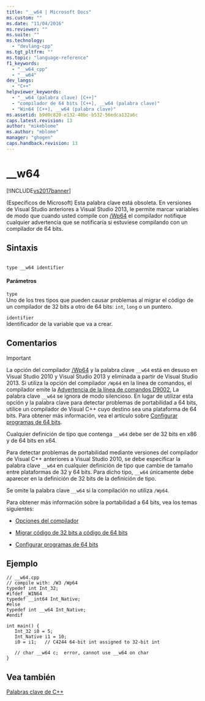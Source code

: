 ```yaml
---
title: "__w64 | Microsoft Docs"
ms.custom: ""
ms.date: "11/04/2016"
ms.reviewer: ""
ms.suite: ""
ms.technology: 
  - "devlang-cpp"
ms.tgt_pltfrm: ""
ms.topic: "language-reference"
f1_keywords: 
  - "__w64_cpp"
  - "__w64"
dev_langs: 
  - "C++"
helpviewer_keywords: 
  - "__w64 (palabra clave) [C++]"
  - "compilador de 64 bits [C++], __w64 (palabra clave)"
  - "Win64 [C++], __w64 (palabra clave)"
ms.assetid: b9d0c820-e132-40bc-b532-56edca132a6c
caps.latest.revision: 13
author: "mikeblome"
ms.author: "mblome"
manager: "ghogen"
caps.handback.revision: 13
---
```

# __w64
[!INCLUDE[vs2017banner](../assembler/inline/includes/vs2017banner.md)]

\(Específicos de Microsoft\) Esta palabra clave está obsoleta.  En versiones de Visual Studio anteriores a Visual Studio 2013, le permite marcar variables de modo que cuando usted compile con [\/Wp64](../build/reference/wp64-detect-64-bit-portability-issues.md) el compilador notifique cualquier advertencia que se notificaría si estuviese compilando con un compilador de 64 bits.  
  
## Sintaxis  
  
```  
  
type __w64 identifier  
```  
  
#### Parámetros  
 `type`  
 Uno de los tres tipos que pueden causar problemas al migrar el código de un compilador de 32 bits a otro de 64 bits: `int`, `long` o un puntero.  
  
 `identifier`  
 Identificador de la variable que va a crear.  
  
## Comentarios  
  
> [!IMPORTANT]
>  La opción del compilador [\/Wp64](../build/reference/wp64-detect-64-bit-portability-issues.md) y la palabra clave `__w64` está en desuso en Visual Studio 2010 y Visual Studio 2013 y eliminada a partir de Visual Studio 2013.  Si utiliza la opción del compilador `/Wp64` en la línea de comandos, el compilador emite la [Advertencia de la línea de comandos D9002.](http://msdn.microsoft.com/es-es/c58b405b-0f26-434e-b57f-4f05e1ca81e6) La palabra clave `__w64` se ignora de modo silencioso.  En lugar de utilizar esta opción y la palabra clave para detectar problemas de portabilidad a 64 bits, utilice un compilador de Visual C\+\+ cuyo destino sea una plataforma de 64 bits.  Para obtener más información, vea el artículo sobre [Configurar programas de 64 bits](../build/configuring-programs-for-64-bit-visual-cpp.md).  
  
 Cualquier definición de tipo que contenga `__w64` debe ser de 32 bits en x86 y de 64 bits en x64.  
  
 Para detectar problemas de portabilidad mediante versiones del compilador de Visual C\+\+ anteriores a Visual Studio 2010, se debe especificar la palabra clave `__w64` en cualquier definición de tipo que cambie de tamaño entre plataformas de 32 y 64 bits.  Para dicho tipo, `__w64` únicamente debe aparecer en la definición de 32 bits de la definición de tipo.  
  
 Se omite la palabra clave `__w64` si la compilación no utiliza `/Wp64`.  
  
 Para obtener más información sobre la portabilidad a 64 bits, vea los temas siguientes:  
  
-   [Opciones del compilador](../build/reference/compiler-options.md)  
  
-   [Migrar código de 32 bits a código de 64 bits](../build/common-visual-cpp-64-bit-migration-issues.md)  
  
-   [Configurar programas de 64 bits](../build/configuring-programs-for-64-bit-visual-cpp.md)  
  
## Ejemplo  
  
```  
// __w64.cpp  
// compile with: /W3 /Wp64  
typedef int Int_32;  
#ifdef _WIN64  
typedef __int64 Int_Native;  
#else  
typedef int __w64 Int_Native;  
#endif  
  
int main() {  
   Int_32 i0 = 5;  
   Int_Native i1 = 10;  
   i0 = i1;   // C4244 64-bit int assigned to 32-bit int  
  
   // char __w64 c;  error, cannot use __w64 on char  
}  
```  
  
## Vea también  
 [Palabras clave de C\+\+](../cpp/keywords-cpp.md)